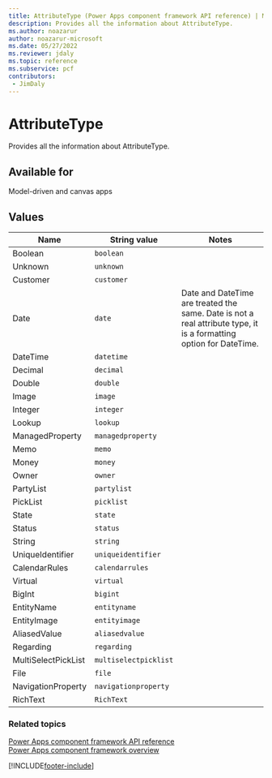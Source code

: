 ```yaml
---
title: AttributeType (Power Apps component framework API reference) | Microsoft Docs
description: Provides all the information about AttributeType.
ms.author: noazarur
author: noazarur-microsoft
ms.date: 05/27/2022
ms.reviewer: jdaly
ms.topic: reference
ms.subservice: pcf
contributors:
 - JimDaly
---
```


# AttributeType

Provides all the information about AttributeType.

## Available for

Model-driven and canvas apps

## Values

| Name                | String value          | Notes                                                                    |
| ------------------- | -------------------   | ------------------------------------------------------------------------ |
| Boolean             | `boolean`             |
| Unknown             | `unknown`             |                                                                          |
| Customer            | `customer`            |                                                                          |
| Date                | `date`                | Date and DateTime are treated the same. Date is not a real attribute type, it is a formatting option for DateTime. |
| DateTime            | `datetime`            |                                                                          |
| Decimal             | `decimal`             |                                                                          |
| Double              | `double`              |                                                                          |
| Image               | `image`               |                                                                          |
| Integer             | `integer`             |                                                                          |
| Lookup              | `lookup`              |                                                                          |
| ManagedProperty     | `managedproperty`     |                                                                          |
| Memo                | `memo`                |                                                                          |
| Money               | `money`               |                                                                          |
| Owner               | `owner`               |                                                                          |
| PartyList           | `partylist`           |                                                                          |
| PickList            | `picklist`            |                                                                          |
| State               | `state`               |                                                                          |
| Status              | `status`              |                                                                          |
| String              | `string`              |                                                                          |
| UniqueIdentifier    | `uniqueidentifier`    |                                                                          |
| CalendarRules       | `calendarrules`       |                                                                          |
| Virtual             | `virtual`             |                                                                          |
| BigInt              | `bigint`              |                                                                          |
| EntityName          | `entityname`          |                                                                          |
| EntityImage         | `entityimage`         |                                                                          |
| AliasedValue        | `aliasedvalue`        |                                                                          |
| Regarding           | `regarding`           |                                                                          |
| MultiSelectPickList | `multiselectpicklist` |                                                                          |
| File                | `file`                |                                                                          |
| NavigationProperty  | `navigationproperty`  |                                                                          |
| RichText            | `RichText`            |                                                                          |

### Related topics

[Power Apps component framework API reference](../reference/index.md)<br/>
[Power Apps component framework overview](../overview.md)

[!INCLUDE[footer-include](../../../includes/footer-banner.md)]
